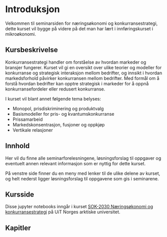 # Introduksjon

Velkommen til seminarsiden for næringsøkonomi og konkurransestrategi, dette kurset vil bygge på videre på det man har lært i innføringskurset i mikroøkonomi.

## Kursbeskrivelse

Konkurransestrategi handler om forståelse av hvordan markeder og bransjer fungerer. Kurset vil gi en oversikt over ulike teorier og modeller for konkurranse og strategisk interaksjon mellom bedrifter, og innsikt i hvordan markedsforhold påvirker konkurransen mellom bedrifter. Med formål om å forstå hvordan bedrifter kan opptre strategisk i markeder for å oppnå konkurransefordeler eller redusert konkurranse.

I kurset vil blant annet følgende tema belyses:

- Monopol, prisdiskriminering og produktvalg
- Basismodeller for pris- og kvantumskonkurranse
- Prissamarbeid
- Markedskonsentrasjon, fusjoner og oppkjøp
- Vertikale relasjoner


## Innhold

Her vil du finne alle seminarforelesningene, løsningsforslag til oppgaver og eventuelt annen relevant informasjon som er nyttig for dette kurset.

På venstre side finner du en meny med lenker til de ulike delene av kurset, og helt nederst ligger løsningsforslag til oppgavene som gis i seminarene.

## Kursside

Disse jupyter notebooks inngår i kurset [SOK-2030 Næringsøkonomi og konkurransestrategi](https://en.uit.no/utdanning/aktivt/emne/SOK-2030) på UiT Norges arktiske universitet.


## Kapitler

```{tableofcontents}
```


